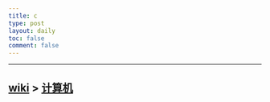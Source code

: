```yaml
---
title: c
type: post
layout: daily
toc: false
comment: false
---
```

---
[wiki](/gknows/wiki) > [计算机](/gknows/计算机)
---
